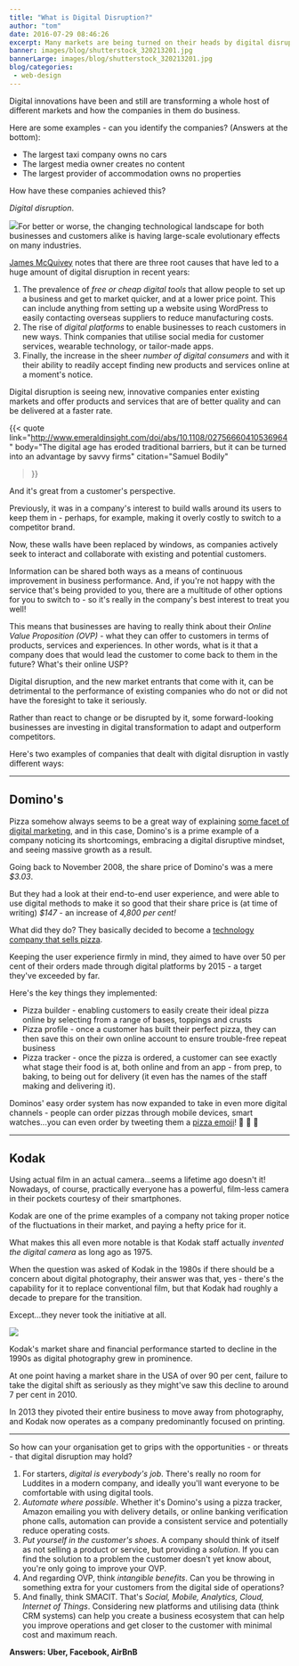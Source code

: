 ```yaml
---
title: "What is Digital Disruption?"
author: "tom"
date: 2016-07-29 08:46:26
excerpt: Many markets are being turned on their heads by digital disruption, allowing new entrants to make huge strides. But what is digital disruption all about?
banner: images/blog/shutterstock_320213201.jpg
bannerLarge: images/blog/shutterstock_320213201.jpg
blog/categories: 
 - web-design
---
```


Digital innovations have been and still are transforming a whole host of different markets and how the companies in them do business.

Here are some examples - can you identify the companies? (Answers at the bottom):

- The largest taxi company owns no cars
- The largest media owner creates no content
- The largest provider of accommodation owns no properties


How have these companies achieved this?

*Digital disruption*.

![](images/blog/shutterstock_308664830-1024x725.jpg)For better or worse, the changing technological landscape for both businesses and customers alike is having large-scale evolutionary effects on many industries.

[James McQuivey](https://www.youtube.com/watch?v=AotSKkw5FrE) notes that there are three root causes that have led to a huge amount of digital disruption in recent years:

1. The prevalence of *free or cheap digital tools* that allow people to set up a business and get to market quicker, and at a lower price point. This can include anything from setting up a website using WordPress to easily contacting overseas suppliers to reduce manufacturing costs.
1. The rise of *digital platforms* to enable businesses to reach customers in new ways. Think companies that utilise social media for customer services, wearable technology, or tailor-made apps.
1. Finally, the increase in the sheer *number of digital consumers* and with it their ability to readily accept finding new products and services online at a moment's notice.


Digital disruption is seeing new, innovative companies enter existing markets and offer products and services that are of better quality and can be delivered at a faster rate.

{{< quote
	link="http://www.emeraldinsight.com/doi/abs/10.1108/02756660410536964"
	body="The digital age has eroded traditional barriers, but it can be turned into an advantage by savvy firms"
	citation="Samuel Bodily"
>}}

And it's great from a customer's perspective.

Previously, it was in a company's interest to build walls around its users to keep them in - perhaps, for example, making it overly costly to switch to a competitor brand.

Now, these walls have been replaced by windows, as companies actively seek to interact and collaborate with existing and potential customers.

Information can be shared both ways as a means of continuous improvement in business performance. And, if you're not happy with the service that's being provided to you, there are a multitude of other options for you to switch to - so it's really in the company's best interest to treat you well!

This means that businesses are having to really think about their *Online Value Proposition (OVP)* - what they can offer to customers in terms of products, services and experiences. In other words, what is it that a company does that would lead the customer to come back to them in the future? What's their online USP?

Digital disruption, and the new market entrants that come with it, can be detrimental to the performance of existing companies who do not or did not have the foresight to take it seriously.

Rather than react to change or be disrupted by it, some forward-looking businesses are investing in digital transformation to adapt and outperform competitors.

Here's two examples of companies that dealt with digital disruption in vastly different ways:

---


## Domino's

Pizza somehow always seems to be a great way of explaining [some facet of digital marketing](/blog/local-seo-a-brief-guide/), and in this case, Domino's is a prime example of a company noticing its shortcomings, embracing a digital disruptive mindset, and seeing massive growth as a result.

Going back to November 2008, the share price of Domino's was a mere *$3.03*.

But they had a look at their end-to-end user experience, and were able to use digital methods to make it so good that their share price is (at time of writing) *$147* - an increase of *4,800 per cent!*

What did they do? They basically decided to become a [technology company that sells pizza](http://nrn.com/technology/how-domino-s-became-tech-company).

Keeping the user experience firmly in mind, they aimed to have over 50 per cent of their orders made through digital platforms by 2015 - a target they've exceeded by far.

Here's the key things they implemented:

- Pizza builder - enabling customers to easily create their ideal pizza online by selecting from a range of bases, toppings and crusts
- Pizza profile - once a customer has built their perfect pizza, they can then save this on their own online account to ensure trouble-free repeat business
- Pizza tracker - once the pizza is ordered, a customer can see exactly what stage their food is at, both online and from an app - from prep, to baking, to being out for delivery (it even has the names of the staff making and delivering it).


Dominos' easy order system has now expanded to take in even more digital channels - people can order pizzas through mobile devices, smart watches...you can even order by tweeting them a [pizza emoji](http://www.telegraph.co.uk/finance/newsbysector/retailandconsumer/11601989/Now-you-can-order-Dominos-by-tweeting-a-pizza-emoji.html)! &#x1f355; &#x1f355; &#x1f355;

---


## Kodak

Using actual film in an actual camera...seems a lifetime ago doesn't it! Nowadays, of course, practically everyone has a powerful, film-less camera in their pockets courtesy of their smartphones.

Kodak are one of the prime examples of a company not taking proper notice of the fluctuations in their market, and paying a hefty price for it.

What makes this all even more notable is that Kodak staff actually *invented the digital camera* as long ago as 1975.

When the question was asked of Kodak in the 1980s if there should be a concern about digital photography, their answer was that, yes - there's the capability for it to replace conventional film, but that Kodak had roughly a decade to prepare for the transition.

Except...they never took the initiative at all.

![](images/blog/shutterstock_92281837-1024x1024.jpg)

Kodak's market share and financial performance started to decline in the 1990s as digital photography grew in prominence.

At one point having a market share in the USA of over 90 per cent, failure to take the digital shift as seriously as they might've saw this decline to around 7 per cent in 2010.

In 2013 they pivoted their entire business to move away from photography, and Kodak now operates as a company predominantly focused on printing.

---

So how can your organisation get to grips with the opportunities - or threats - that digital disruption may hold?

1. For starters, *digital is everybody's job*. There's really no room for Luddites in a modern company, and ideally you'll want everyone to be comfortable with using digital tools.
1. *Automate where possible*. Whether it's Domino's using a pizza tracker, Amazon emailing you with delivery details, or online banking verification phone calls, automation can provide a consistent service and potentially reduce operating costs.
1. *Put yourself in the customer's shoes*. A company should think of itself as not selling a product or service, but providing a *solution*. If you can find the solution to a problem the customer doesn't yet know about, you're only going to improve your OVP.
1. And regarding OVP, think *intangible benefits*. Can you be throwing in something extra for your customers from the digital side of operations?
1. And finally, think SMACIT. That's *Social, Mobile, Analytics, Cloud, Internet of Things*. Considering new platforms and utilising data (think CRM systems) can help you create a business ecosystem that can help you improve operations and get closer to the customer with minimal cost and maximum reach.


__Answers: Uber, Facebook, AirBnB__


